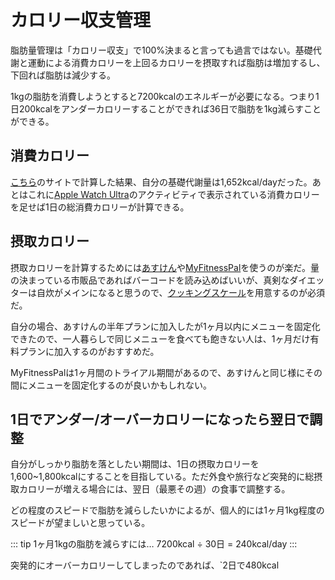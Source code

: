 # カロリー収支管理
脂肪量管理は「カロリー収支」で100%決まると言っても過言ではない。基礎代謝と運動による消費カロリーを上回るカロリーを摂取すれば脂肪は増加するし、下回れば脂肪は減少する。

1kgの脂肪を消費しようとすると7200kcalのエネルギーが必要になる。つまり1日200kcalをアンダーカロリーすることができれば36日で脂肪を1kg減らすことができる。

## 消費カロリー
[こちら](https://keisan.casio.jp/exec/system/1161228736)のサイトで計算した結果、自分の基礎代謝量は1,652kcal/dayだった。あとはこれに[Apple Watch Ultra](../belongings/AppleWatchUltra1)のアクティビティで表示されている消費カロリーを足せば1日の総消費カロリーが計算できる。

## 摂取カロリー
摂取カロリーを計算するためには[あすけん](https://www.asken.jp/)や[MyFitnessPal](https://www.myfitnesspal.com/ja)を使うのが楽だ。量の決まっている市販品であればバーコードを読み込めばいいが、真剣なダイエッターは自炊がメインになると思うので、[クッキングスケール](https://amzn.to/3UCNwkN)を用意するのが必須だ。

自分の場合、あすけんの半年プランに加入したが1ヶ月以内にメニューを固定化できたので、一人暮らしで同じメニューを食べても飽きない人は、1ヶ月だけ有料プランに加入するのがおすすめだ。

MyFitnessPalは1ヶ月間のトライアル期間があるので、あすけんと同じ様にその間にメニューを固定化するのが良いかもしれない。

## 1日でアンダー/オーバーカロリーになったら翌日で調整
自分がしっかり脂肪を落としたい期間は、1日の摂取カロリーを1,600~1,800kcalにすることを目指している。ただ外食や旅行など突発的に総摂取カロリーが増える場合には、翌日（最悪その週）の食事で調整する。

どの程度のスピードで脂肪を減らしたいかによるが、個人的には1ヶ月1kg程度のスピードが望ましいと思っている。

::: tip 1ヶ月1kgの脂肪を減らすには…
7200kcal ÷ 30日 = 240kcal/day
:::

突発的にオーバーカロリーしてしまったのであれば、`2日で480kcal